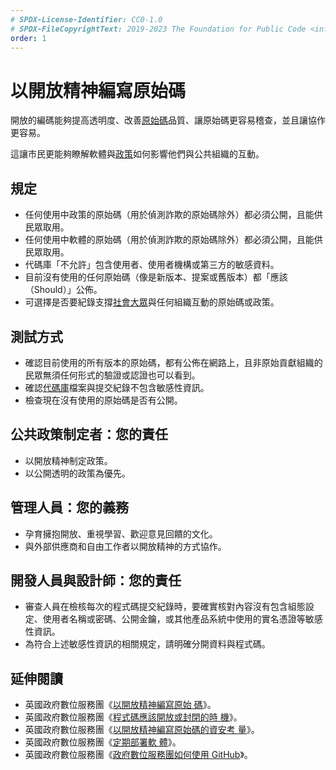 ```yaml
---
# SPDX-License-Identifier: CC0-1.0
# SPDX-FileCopyrightText: 2019-2023 The Foundation for Public Code <info@publiccode.net>, https://standard.publiccode.net/AUTHORS
order: 1
---
```

# 以開放精神編寫原始碼

開放的編碼能夠提高透明度、改善[原始碼](../glossary.md#source-code)品質、讓原始碼更容易稽查，並且讓協作更容易。

這讓市民更能夠瞭解軟體與[政策](../glossary.md#policy)如何影響他們與公共組織的互動。

## 規定

* 任何使用中政策的原始碼（用於偵測詐欺的原始碼除外）都必須公開，且能供民眾取用。
* 任何使用中軟體的原始碼（用於偵測詐欺的原始碼除外）都必須公開，且能供民眾取用。
* 代碼庫「不允許」包含使用者、使用者機構或第三方的敏感資料。
* 目前沒有使用的任何原始碼（像是新版本、提案或舊版本）都「應該（Should）」公佈。
* 可選擇是否要紀錄支撐[社會大眾](../glossary.md#general-public)與任何組織互動的原始碼或政策。

## 測試方式

* 確認目前使用的所有版本的原始碼，都有公佈在網路上，且非原始貢獻組織的民眾無須任何形式的驗證或認證也可以看到。
* 確認[代碼庫](../glossary.md#codebase)檔案與提交紀錄不包含敏感性資訊。
* 檢查現在沒有使用的原始碼是否有公開。

## 公共政策制定者：您的責任

* 以開放精神制定政策。
* 以公開透明的政策為優先。

## 管理人員：您的義務

* 孕育擁抱開放、重視學習、歡迎意見回饋的文化。
* 與外部供應商和自由工作者以開放精神的方式協作。

## 開發人員與設計師：您的責任

* 審查人員在檢核每次的程式碼提交紀錄時，要確實核對內容沒有包含組態設定、使用者名稱或密碼、公開金鑰，或其他產品系統中使用的實名憑證等敏感性資訊。
* 為符合上述敏感性資訊的相關規定，請明確分開資料與程式碼。

## 延伸閱讀

* 英國政府數位服務團《[以開放精神編寫原始
碼](https://gds.blog.gov.uk/2012/10/12/coding-in-the-open/)》。
* 英國政府數位服務團《[程式碼應該開放或封閉的時
機](https://www.gov.uk/government/publications/open-source-guidance/when-code-should-be-open-or-closed)》。
* 英國政府數位服務團《[以開放精神編寫原始碼的資安考
量](https://www.gov.uk/government/publications/open-source-guidance/security-considerations-when-coding-in-the-open)》。
* 英國政府數位服務團《[定期部署軟
體](https://www.gov.uk/service-manual/technology/deploying-software-regularly)》。
* 英國政府數位服務團《[政府數位服務團如何使用
GitHub](https://gdstechnology.blog.gov.uk/2014/01/27/how-we-use-github/)》。

